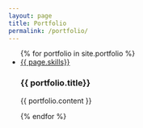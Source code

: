 ```yaml
---
layout: page
title: Portfolio
permalink: /portfolio/
---
```



<div class="container">
  <ul>
  {% for portfolio in site.portfolio %}
    <li>
      <article>
        <a href="#" class="topic">{{ page.skills}}</a>
        <h3>{{ portfolio.title}}</h3>
        <p>{{ portfolio.content }}</p>
     </article>
    </li>
    {% endfor %}
  </ul>
</div>









